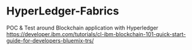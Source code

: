 # HyperLedger-Fabrics
POC &amp; Test around Blockchain application with Hyperledger 
https://developer.ibm.com/tutorials/cl-ibm-blockchain-101-quick-start-guide-for-developers-bluemix-trs/
